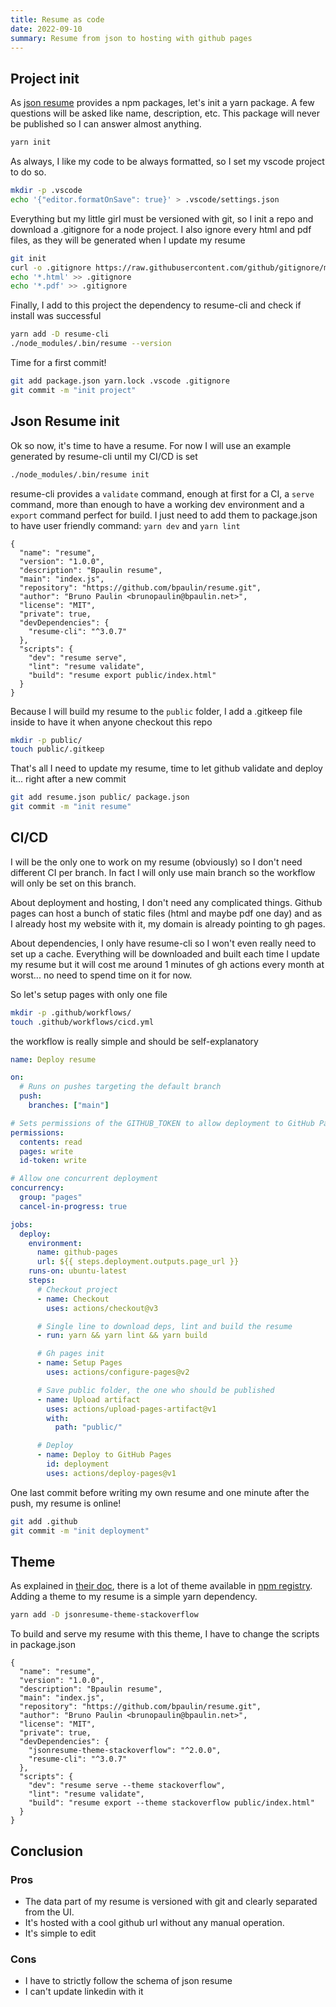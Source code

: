 ```yaml
---
title: Resume as code
date: 2022-09-10
summary: Resume from json to hosting with github pages
---
```



## Project init

As [json resume](https://jsonresume.org/) provides a npm packages, let's init a yarn package.
A few questions will be asked like name, description, etc. This package will never be published so I can answer almost anything.

```bash
yarn init
```

As always, I like my code to be always formatted, so I set my vscode project to do so.

```bash
mkdir -p .vscode
echo '{"editor.formatOnSave": true}' > .vscode/settings.json
```

Everything but my little girl must be versioned with git, so I init a repo and download a .gitignore for a node project. I also ignore every html and pdf files, as they will be generated when I update my resume

```bash
git init
curl -o .gitignore https://raw.githubusercontent.com/github/gitignore/main/Node.gitignore
echo '*.html' >> .gitignore
echo '*.pdf' >> .gitignore
```

Finally, I add to this project the dependency to resume-cli and check if install was successful

```bash
yarn add -D resume-cli
./node_modules/.bin/resume --version
```

Time for a first commit!

```bash
git add package.json yarn.lock .vscode .gitignore
git commit -m "init project"
```

## Json Resume init

Ok so now, it's time to have a resume. For now I will use an example generated by resume-cli until my CI/CD is set

```bash
./node_modules/.bin/resume init
```

resume-cli provides a ```validate``` command, enough at first for a CI, a ```serve``` command, more than enough to have a working dev environment and a ```export``` command perfect for build. I just need to add them to package.json to have user friendly command: ```yarn dev``` and  ```yarn lint```

```json{13-17}
{
  "name": "resume",
  "version": "1.0.0",
  "description": "Bpaulin resume",
  "main": "index.js",
  "repository": "https://github.com/bpaulin/resume.git",
  "author": "Bruno Paulin <brunopaulin@bpaulin.net>",
  "license": "MIT",
  "private": true,
  "devDependencies": {
    "resume-cli": "^3.0.7"
  },
  "scripts": {
    "dev": "resume serve",
    "lint": "resume validate",
    "build": "resume export public/index.html"
  }
}
```

Because I will build my resume to the ```public``` folder, I add a .gitkeep file inside to have it when anyone checkout this repo

```bash
mkdir -p public/
touch public/.gitkeep
```

That's all I need to update my resume, time to let github validate and deploy it... right after a new commit

```bash
git add resume.json public/ package.json
git commit -m "init resume"
```

## CI/CD

I will be the only one to work on my resume (obviously) so I don't need different CI per branch. In fact I will only use main branch so the workflow will only be set on this branch.

About deployment and hosting, I don't need any complicated things. Github pages can host a bunch of static files (html and maybe pdf one day) and as I already host my website with it, my domain is already pointing to gh pages.

About dependencies, I only have resume-cli so I won't even really need to set up a cache. Everything will be downloaded and built each time I update my resume but it will cost me around 1 minutes of gh actions every month at worst... no need to spend time on it for now.

So let's setup pages with only one file

```bash
mkdir -p .github/workflows/
touch .github/workflows/cicd.yml
```

the workflow is really simple and should be self-explanatory

```yaml
name: Deploy resume

on:
  # Runs on pushes targeting the default branch
  push:
    branches: ["main"]

# Sets permissions of the GITHUB_TOKEN to allow deployment to GitHub Pages
permissions:
  contents: read
  pages: write
  id-token: write

# Allow one concurrent deployment
concurrency:
  group: "pages"
  cancel-in-progress: true

jobs:
  deploy:
    environment:
      name: github-pages
      url: ${{ steps.deployment.outputs.page_url }}
    runs-on: ubuntu-latest
    steps:
      # Checkout project
      - name: Checkout
        uses: actions/checkout@v3

      # Single line to download deps, lint and build the resume
      - run: yarn && yarn lint && yarn build

      # Gh pages init
      - name: Setup Pages
        uses: actions/configure-pages@v2

      # Save public folder, the one who should be published
      - name: Upload artifact
        uses: actions/upload-pages-artifact@v1
        with:
          path: "public/"

      # Deploy
      - name: Deploy to GitHub Pages
        id: deployment
        uses: actions/deploy-pages@v1
```

One last commit before writing my own resume and one minute after the push, my resume is online!

```bash
git add .github
git commit -m "init deployment"
```

## Theme

As explained in [their doc](https://jsonresume.org/themes/), there is a lot of theme available in [npm registry](https://www.npmjs.com/search?ranking=maintenance&q=jsonresume-theme). Adding a theme to my resume is a simple yarn dependency.

```bash
yarn add -D jsonresume-theme-stackoverflow
```

To build and serve my resume with this theme, I have to change the scripts in package.json

```json{14-18}
{
  "name": "resume",
  "version": "1.0.0",
  "description": "Bpaulin resume",
  "main": "index.js",
  "repository": "https://github.com/bpaulin/resume.git",
  "author": "Bruno Paulin <brunopaulin@bpaulin.net>",
  "license": "MIT",
  "private": true,
  "devDependencies": {
    "jsonresume-theme-stackoverflow": "^2.0.0",
    "resume-cli": "^3.0.7"
  },
  "scripts": {
    "dev": "resume serve --theme stackoverflow",
    "lint": "resume validate",
    "build": "resume export --theme stackoverflow public/index.html"
  }
}
```

## Conclusion

### Pros

 * The data part of my resume is versioned with git and clearly separated from the UI.
 * It's hosted with a cool github url without any manual operation.
 * It's simple to edit

### Cons

 * I have to strictly follow the schema of json resume
 * I can't update linkedin with it

